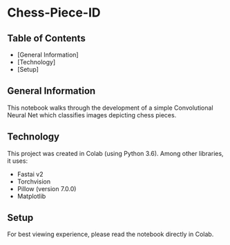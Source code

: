 # Chess-Piece-ID
## Table of Contents 
* [General Information]
* [Technology]
* [Setup]
## General Information 
This notebook walks through the development of a simple Convolutional Neural Net which classifies images depicting chess pieces.

## Technology 
This project was created in Colab (using Python 3.6). Among other libraries, it uses:
* Fastai v2
* Torchvision
* Pillow (version 7.0.0)
* Matplotlib

## Setup 
For best viewing experience, please read the notebook directly in Colab.
